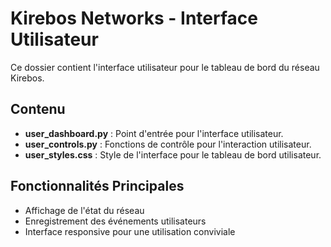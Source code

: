 # Kirebos Networks - Interface Utilisateur

Ce dossier contient l'interface utilisateur pour le tableau de bord du réseau Kirebos.

## Contenu
- **user_dashboard.py** : Point d'entrée pour l'interface utilisateur.
- **user_controls.py** : Fonctions de contrôle pour l'interaction utilisateur.
- **user_styles.css** : Style de l'interface pour le tableau de bord utilisateur.

## Fonctionnalités Principales
- Affichage de l'état du réseau
- Enregistrement des événements utilisateurs
- Interface responsive pour une utilisation conviviale
